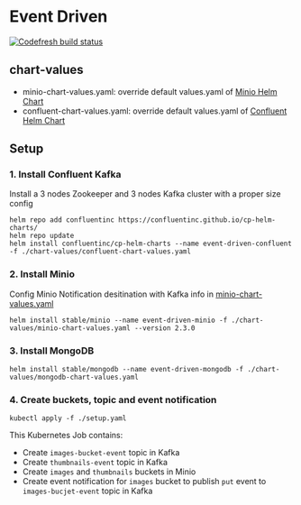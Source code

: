 # Event Driven

[![Codefresh build status]( https://g.codefresh.io/api/badges/pipeline/qshao-pivotal_marketplace/qshao-pivotal%2Fdata-on-k8s%2Fdata-on-k8s?branch=master&key=eyJhbGciOiJIUzI1NiJ9.NWMxYWE4MTZlNWFiYjUwNGU1MjljNTY3.6aWX049NTXW6u_sh7DqsbusOf606eHaoVUw7wD-NHeo&type=cf-2)]( https://g.codefresh.io/pipelines/data-on-k8s/builds?repoOwner=qshao-pivotal&repoName=data-on-k8s&serviceName=qshao-pivotal%2Fdata-on-k8s&filter=trigger:build~Build;branch:master;pipeline:5c3382bfc67fe4a2d98c9cd9~data-on-k8s)

## chart-values
  - minio-chart-values.yaml: override default values.yaml of [Minio Helm Chart](https://github.com/helm/charts/tree/master/stable/minio)
  - confluent-chart-values.yaml: override default values.yaml of [Confluent Helm Chart](https://github.com/confluentinc/cp-helm-charts)
## Setup
### 1. Install Confluent Kafka
Install a 3 nodes Zookeeper and 3 nodes Kafka cluster with a proper size config
```
helm repo add confluentinc https://confluentinc.github.io/cp-helm-charts/
helm repo update
helm install confluentinc/cp-helm-charts --name event-driven-confluent -f ./chart-values/confluent-chart-values.yaml
```
### 2. Install Minio
Config Minio Notification desitination with Kafka info in [minio-chart-values.yaml](chart-values/minio-chart-values.yaml)
```
helm install stable/minio --name event-driven-minio -f ./chart-values/minio-chart-values.yaml --version 2.3.0
```
### 3. Install MongoDB
```
helm install stable/mongodb --name event-driven-mongodb -f ./chart-values/mongodb-chart-values.yaml
```
### 4. Create buckets, topic and event notification
```
kubectl apply -f ./setup.yaml
```
This Kubernetes Job contains:
  - Create `images-bucket-event` topic in Kafka
  - Create `thumbnails-event` topic in Kafka
  - Create `images` and `thumbnails` buckets in Minio
  - Create event notification for `images` bucket to publish `put` event to `images-bucjet-event` topic in Kafka